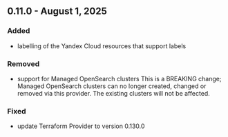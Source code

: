 ## 0.11.0 - August 1, 2025
### Added
* labelling of the Yandex Cloud resources that support labels
### Removed
* support for Managed OpenSearch clusters
  This is a BREAKING change; Managed OpenSearch clusters can no longer created, changed or removed via this provider. The existing clusters will not be affected.
### Fixed
* update Terraform Provider to version 0.130.0
